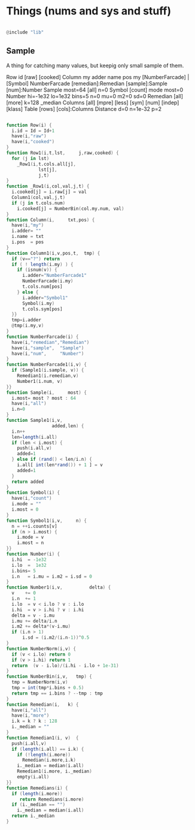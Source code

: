 
# Things (nums and sys and stuff)


```awk 

@include "lib"

```


## Sample

A thing for catching many values, but keepig
only  small sample of them.

Row           id [raw] [cooked]
Column        my adder name pos
my            [NumberFarcade] 
              | [Symbol]
NumberFarcade [remedian]:Remedian [sample]:Sample [num]:Number
Sample        most=64 [all] n=0
Symbol        [count] mode most=0
Number        hi=-1e32 lo=1e32 bins=5 n=0 mu=0 m2=0 sd=0
Remedian      [all] [more] k=128 _median
Columns       [all] [mpre] [less] [sym] [num] [indep] [klass]
Table         [rows] [cols]:Columns
Distance      d=0 n=1e-32 p=2


```awk 

function Row(i) {
  i.id = Id = Id+1
  have(i,"raw")
  have(i,"cooked")
}
function Row1(i,t,lst,     j,raw,cooked) {
  for (j in lst) 
    _Row1(i,t.cols.all[j],
            lst[j],
            j,t)
}
function _Row1(i,col,val,j,t) {
  i.cooked[j] = i.raw[j] = val
  Column1(col,val,j,t)
  if (j in t.cols.num) 
    i.cooked[j] = NumberBin(col.my.num, val)
}
function Column(i,     txt,pos) {
  have(i,"my")
  i.adder= ""
  i.name = txt
  i.pos  = pos
}
function Column1(i,v,pos,t,  tmp) {
  if (v=="?") return
  if ( ! length(i.my) ) {
    if (isnum(v)) {
      i.adder="NumberFarcade1"
      NumberFarcade(i.my)
      t.cols.num[pos]
    } else {
      i.adder="Symbol1"
      Symbol(i.my)
      t.cols.sym[pos]
  }}
  tmp=i.adder
  @tmp(i.my,v)
}
function NumberFarcade(i) {
  have(i,"remedian","Remedian")
  have(i,"sample",  "Sample")
  have(i,"num",     "Number")
}
function NumberFarcade1(i,v) {
  if (Sample1(i.sample, v)) {
    Remedian1(i.remedian,v)
    Number1(i.num, v)
}}
function Sample(i,     most) {
  i.most= most ? most : 64
  have(i,"all")
  i.n=0
}
function Sample1(i,v,    
                 added,len) {
  i.n++
  len=length(i.all)
  if (len < i.most) {
    push(i.all,v)
    added=1
  } else if (rand() < len/i.n) {  
    i.all[ int(len*rand()) + 1 ] = v
    added=1
  }
  return added
}
function Symbol(i) {
  have(i,"count")
  i.mode = ""
  i.most = 0
}
function Symbol1(i,v,     n) {
  n = ++i.counts[v]
  if (n > i.most) {
    i.mode = v
    i.most = n
}}
function Number(i) {
  i.hi  = -1e32
  i.lo  =  1e32
  i.bins= 5
  i.n   = i.mu = i.m2 = i.sd = 0
}
function Number1(i,v,          delta) {
  v    += 0
  i.n  += 1
  i.lo  = v < i.lo ? v : i.lo 
  i.hi  = v > i.hi ? v : i.hi 
  delta = v - i.mu
  i.mu += delta/i.n
  i.m2 += delta*(v-i.mu)
  if (i.n > 1)
	  i.sd = (i.m2/(i.n-1))^0.5
}
function NumberNorm(i,v) {
  if (v < i.lo) return 0
  if (v > i.hi) return 1
  return  (v - i.lo)/(i.hi - i.lo + 1e-31)
}
function NumberBin(i,v,   tmp) {
  tmp = NumberNorm(i,v)
  tmp = int(tmp*i.bins + 0.5) 
  return tmp == i.bins ? --tmp : tmp
}
function Remedian(i,   k) {
  have(i,"all")
  have(i,"more")
  i.k = k ? k : 128
  i._median = ""
}
function Remedian1(i, v)  {
  push(i.all,v)
  if (length(i.all) == i.k) {
    if (!length(i.more)) 
      Remedian(i.more,i.k)
    i._median = median(i.all)
    Remedian1(i.more, i._median)
    empty(i.all)
}}
function Remedians(i) {
  if (length(i.more))  
     return Remedians(i.more)
  if (i._median == "") 
    i._median = median(i.all)
  return i._median
}
```

